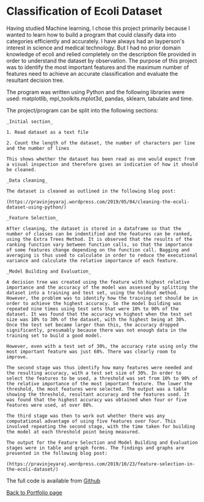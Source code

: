 # Classification of Ecoli Dataset

Having studied Machine learning, I chose this project primarily because I wanted to learn how to build a program that could classify data into categories efficiently and accurately. I have always had an layperson's interest in science and medical technology. But I had no prior domain knowledge of ecoli and relied completely on the description file provided in order to understand the dataset by observation. The purpose of this project was to identify the most important features and the maximum number of features need to achieve an accurate classification and evaluate the resultant decision tree.

The program was written using Python and the following libraries were used: matplotlib, mpl_toolkits.mplot3d, pandas, sklearn, tabulate and time.

The project/program can be split into the following sections:

	_Initial section_		  

	1. Read dataset as a text file
	
	2. Count the length of the dataset, the number of characters per line and the number of lines
	
	This shows whether the dataset has been read as one would expect from a visual inspection and therefore gives an indication of how it should be cleaned.
	
	_Data cleaning_
	
	The dataset is cleaned as outlined in the following blog post:
	
	(https://pravinjeyaraj.wordpress.com/2019/05/04/cleaning-the-ecoli-dataset-using-python/)	
	
	_Feature Selection_
	
	After cleaning, the dataset is stored in a dataframe so that the number of classes can be indentified and the features can be ranked, using the Extra Trees Method. It is observed that the results of the ranking function vary between function calls, so that the importance of some features change depending on the function call. Bagging and averaging is thus used to calculate in order to reduce the executional variance and calculate the relative importance of each feature.
	
	_Model Building and Evaluation_
	
	A decision tree was created using the feature with highest relative importance and the accuracy of the model was assessed by splitting the dataset into a training and test set, using the holdout method. However, the problem was to identify how the training set should be in order to achieve the highest accuracy. So the model building was repeated nine times using test sets that were 10% to 90% of the dataset. It was found that the accuracy ws highest when the test set size was 10% to 30% of the dataset, with the highest being at 30%. Once the test set became larger than this, the accuracy dropped significantly, presumably because there was not enough data in the training set to build a good model.
	
	However, even with a test set of 30%, the accuracy rate using only the most important feature was just 68%. There was clearly room to improve.
	
	The second stage was thus identify how many features were needed and the resulting accuracy, with a test set size of 30%. In order to select the features to be used, a threshold was set from 10% to 90% of the relative importance of the most important feature. The lower the threshold, the most features were selected. The output was a table showing the threshold, resultant accuracy and the features used. It was found that the highest accuracy was obtained when four or five features were used, at over 80%.
	
	The third stage was then to work out whether there was any computational advantage of using five features over four. This involved repeating the second stage, with the time taken for building the model at each threshold point being measured.
	
	The output for the Feature Selection and Model Building and Evaluation stages were in table and graph forms. The findings and graphs are presented in the following blog post:
	
	(https://pravinjeyaraj.wordpress.com/2019/10/23/feature-selection-in-the-ecoli-dataset/)	
	
The full code is available from [Github](https://pravjey.github.io/Ecoli/ml-ecoli.py)

[Back to Portfolio page](https://pravjey.github.io/portfolio/archive.html)




